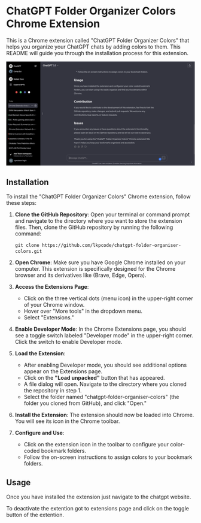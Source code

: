 # ChatGPT Folder Organizer Colors Chrome Extension

This is a Chrome extension called "ChatGPT Folder Organizer Colors" that helps you organize your ChatGPT chats by adding colors to them. This README will guide you through the installation process for this extension.


![Screenshot](./screenshot.png)

## Installation

To install the "ChatGPT Folder Organizer Colors" Chrome extension, follow these steps:

1. **Clone the GitHub Repository**:
   Open your terminal or command prompt and navigate to the directory where you want to store the extension files. Then, clone the GitHub repository by running the following command:

   ```
   git clone https://github.com/lkpcode/chatgpt-folder-organiser-colors.git
   ```

2. **Open Chrome**:
   Make sure you have Google Chrome installed on your computer. This extension is specifically designed for the Chrome browser and its derivatives like (Brave, Edge, Opera).

3. **Access the Extensions Page**:
   - Click on the three vertical dots (menu icon) in the upper-right corner of your Chrome window.
   - Hover over "More tools" in the dropdown menu.
   - Select "Extensions."

4. **Enable Developer Mode**:
   In the Chrome Extensions page, you should see a toggle switch labeled "Developer mode" in the upper-right corner. Click the switch to enable Developer mode.

5. **Load the Extension**:
   - After enabling Developer mode, you should see additional options appear on the Extensions page.
   - Click on the **"Load unpacked"** button that has appeared.
   - A file dialog will open. Navigate to the directory where you cloned the repository in step 1.
   - Select the folder named "chatgpt-folder-organiser-colors" (the folder you cloned from GitHub), and click "Open."

6. **Install the Extension**:
   The extension should now be loaded into Chrome. You will see its icon in the Chrome toolbar.

7. **Configure and Use**:
   - Click on the extension icon in the toolbar to configure your color-coded bookmark folders.
   - Follow the on-screen instructions to assign colors to your bookmark folders.

## Usage

Once you have installed the extension just navigate to the chatgpt website.

To deactivate the extention got to extensions page and click on the toggle button of the extention.